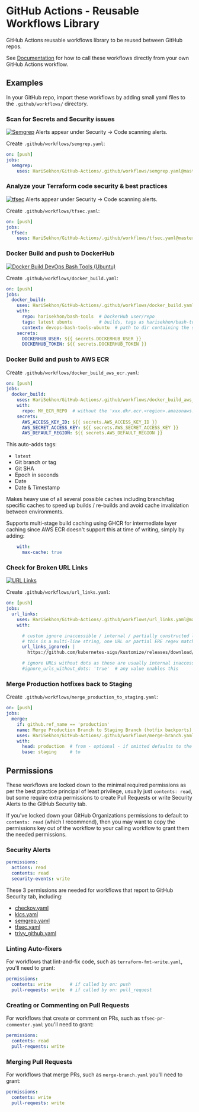# GitHub Actions - Reusable Workflows Library

GitHub Actions reusable workflows library to be reused between GitHub repos.

See [Documentation](https://docs.github.com/en/actions/using-workflows/reusing-workflows#calling-a-reusable-workflow) for how to call these workflows directly from your own GitHub Actions workflow.

## Examples

In your GitHub repo, import these workflows by adding small yaml files to the `.github/workflows/` directory.

### Scan for Secrets and Security issues

[![Semgrep](https://github.com/HariSekhon/GitHub-Actions/actions/workflows/semgrep.yaml/badge.svg)](https://github.com/HariSekhon/GitHub-Actions/actions/workflows/semgrep.yaml)
Alerts appear under Security -> Code scanning alerts.

Create `.github/workflows/semgrep.yaml`:
```yaml
on: [push]
jobs:
  semgrep:
    uses: HariSekhon/GitHub-Actions/.github/workflows/semgrep.yaml@master
```

### Analyze your Terraform code security & best practices

[![tfsec](https://github.com/HariSekhon/Terraform/actions/workflows/tfsec.yaml/badge.svg)](https://github.com/HariSekhon/Terraform/actions/workflows/tfsec.yaml)
Alerts appear under Security -> Code scanning alerts.

Create `.github/workflows/tfsec.yaml`:
```yaml
on: [push]
jobs:
  tfsec:
    uses: HariSekhon/GitHub-Actions/.github/workflows/tfsec.yaml@master
```

### Docker Build and push to DockerHub

[![Docker Build DevOps Bash Tools (Ubuntu)](https://github.com/HariSekhon/Dockerfiles/actions/workflows/docker_build_devops_bash_tools_ubuntu.yaml/badge.svg)](https://github.com/HariSekhon/Dockerfiles/actions/workflows/docker_build_devops_bash_tools_ubuntu.yaml)

Create `.github/workflows/docker_build.yaml`:
```yaml
on: [push]
jobs:
  docker_build:
    uses: HariSekhon/GitHub-Actions/.github/workflows/docker_build.yaml@master
    with:
      repo: harisekhon/bash-tools  # DockerHub user/repo
      tags: latest ubuntu          # builds, tags as harisekhon/bash-tools:latest and harisekhon/bash-tools:ubuntu and pushes to DockerHub
      context: devops-bash-tools-ubuntu  # path to dir containing the source and Dockerfile
    secrets:
      DOCKERHUB_USER: ${{ secrets.DOCKERHUB_USER }}
      DOCKERHUB_TOKEN: ${{ secrets.DOCKERHUB_TOKEN }}
```

### Docker Build and push to AWS ECR

Create `.github/workflows/docker_build_aws_ecr.yaml`:
```yaml
on: [push]
jobs:
  docker_build:
    uses: HariSekhon/GitHub-Actions/.github/workflows/docker_build_aws_ecr.yaml@master
    with:
      repo: MY_ECR_REPO  # without the 'xxx.dkr.ecr.<region>.amazonaws.com' prefix
    secrets:
      AWS_ACCESS_KEY_ID: ${{ secrets.AWS_ACCESS_KEY_ID }}
      AWS_SECRET_ACCESS_KEY: ${{ secrets.AWS_SECRET_ACCESS_KEY }}
      AWS_DEFAULT_REGION: ${{ secrets.AWS_DEFAULT_REGION }}
```
This auto-adds tags:
- `latest`
- Git branch or tag
- Git SHA
- Epoch in seconds
- Date
- Date & Timestamp

Makes heavy use of all several possible caches including branch/tag specific caches to speed up builds / re-builds and avoid cache invalidation between environments.

Supports multi-stage build caching using GHCR for intermediate layer caching since AWS ECR doesn't support this at time of writing, simply by adding:

```yaml
    with:
      max-cache: true
```

### Check for Broken URL Links

[![URL Links](https://github.com/HariSekhon/GitHub-Actions/actions/workflows/url_links.yaml/badge.svg)](https://github.com/HariSekhon/GitHub-Actions/actions/workflows/url_links.yaml)

Create `.github/workflows/url_links.yaml`:
```yaml
on: [push]
jobs:
  url_links:
    uses: HariSekhon/GitHub-Actions/.github/workflows/url_links.yaml@master
    with:

      # custom ignore inaccessible / internal / partially constructed links or those containing variables
      # this is a multi-line string, one URL or partial ERE regex match per line
      url_links_ignored: |
        https://github.com/kubernetes-sigs/kustomize/releases/download/kustomize%2Fv

      # ignore URLs without dots as these are usually internal inaccessible local addresses such as http://krb5server rather than public accessible links
      #ignore_urls_without_dots: 'true'  # any value enables this
```

### Merge Production hotfixes back to Staging

Create `.github/workflows/merge_production_to_staging.yaml`:
```yaml
on: [push]
jobs:
  merge:
    if: github.ref_name == 'production'
    name: Merge Production Branch to Staging Branch (hotfix backports)
    uses: HariSekhon/GitHub-Actions/.github/workflows/merge-branch.yaml@master
    with:
      head: production  # from - optional - if omitted defaults to the trigger branch, which is always 'production' due to the if condition above
      base: staging     # to
```

## Permissions

These workflows are locked down to the minimal required permissions as per the best practice principal of least privilege, usually just `contents: read`, but some require extra permissions to create Pull Requests or write Security Alerts to the GitHub Security tab.

If you've locked down your GitHub Organizations permissions to default to `contents: read` (which I recommend), then you may want to copy the permissions key out of the workflow to your calling workflow to grant them the needed permissions.

### Security Alerts

```yaml
permissions:
  actions: read
  contents: read
  security-events: write
```
These 3 permissions are needed for workflows that report to GitHub Security tab, including:
- [checkov.yaml](https://github.com/HariSekhon/GitHub-Actions/blob/master/.github/workflows/checkov.yaml)
- [kics.yaml](https://github.com/HariSekhon/GitHub-Actions/blob/master/.github/workflows/kics.yaml)
- [semgrep.yaml](https://github.com/HariSekhon/GitHub-Actions/blob/master/.github/workflows/semgrep.yaml)
- [tfsec.yaml](https://github.com/HariSekhon/GitHub-Actions/blob/master/.github/workflows/tfsec.yaml)
- [trivy_github.yaml](https://github.com/HariSekhon/GitHub-Actions/blob/master/.github/workflows/trivy_github.yaml)

### Linting Auto-fixers

For workflows that lint-and-fix code, such as `terraform-fmt-write.yaml`, you'll need to grant:
```yaml
permissions:
  contents: write       # if called by on: push
  pull-requests: write  # if called by on: pull_request
```

### Creating or Commenting on Pull Requests

For workflows that create or comment on PRs, such as `tfsec-pr-commenter.yaml` you'll need to grant:
```yaml
permissions:
  contents: read
  pull-requests: write
```

### Merging Pull Requests

For workflows that merge PRs, such as `merge-branch.yaml` you'll need to grant:
```yaml
permissions:
  contents: write
  pull-requests: write
```

